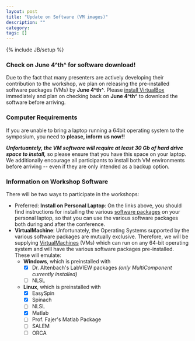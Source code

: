 ```yaml
---
layout: post
title: "Update on Software (VM images)"
description: ""
category: 
tags: []
---
```

{% include JB/setup %}

### Check on June 4^th^ for software download! ###

Due to the fact that many presenters are actively developing their contribution to the workshop, we plan on releasing the pre-installed software packages (VMs) by **June 4^th^**.
Please [install VirtualBox]({{site.url}}/VirtualBox.html) immediately and plan on checking back on **June 4^th^** to download the software before arriving.

### Computer Requirements ###

If you are unable to bring a laptop running a 64bit operating system to the symposium, you need to **please, inform us now!!**

***Unfortuantely, the VM software will require at least 30 Gb of hard drive space to install,*** so please ensure that you have this space on your laptop.  We additionally encourage all participants to install both VM environments before arriving -- even if they are only intended as a backup option.

### Information on Workshop Software ###

There will be two ways to participate in the workshops:

* Preferred: **Install on Personal Laptop**:
    On the links above, you should find instructions for installing the various [software packages]({{site.baseurl}}/Software_Packages.html) on your personal laptop, so that you can use the various software packages both during and after the conference.
* **VirtualMachine**:
    Unfortunately, the Operating Systems supported by the various software packages are mutually exclusive.
    Therefore, we will be supplying [VirtualMachines]({{site.url}}/VirtualBox.html) (VMs) which can run on any 64-bit operating system and will have the various software packages pre-installed.
    These will emulate:
    * **Windows**, which is preinstalled with
        - [X] Dr. Altenbach's LabVIEW packages *(only MultiComponent currently installed)*
        - [ ] NLSL
    * **Linux**, which is preinstalled with
        - [X] EasySpin
        - [X] Spinach
        - [ ] NLSL
        - [X] Matlab
        - [ ] Prof. Fajer's Matlab Package
        - [ ] SALEM
        - [ ] ORCA
